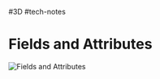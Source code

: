 #3D #tech-notes 

# Fields and Attributes

![Fields and Attributes](https://www.youtube.com/watch?v=NZ2cNuv758g)


